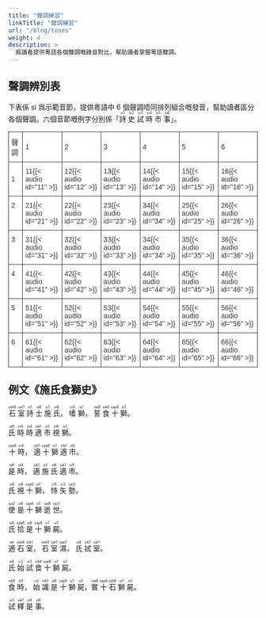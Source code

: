 ```yaml
---
title: "聲調練習"
linkTitle: "聲調練習"
url: "/blog/tones"
weight: 4
description: >
  爲讀者提供粵語各個聲調嘅錄音對比，幫助讀者掌握粵語聲調。
---
```


## 聲調辨別表

下表係 si 爲示範音節，提供粵語中 6 個聲調唔同排列組合嘅發音，幫助讀者區分各個聲調。六個音節嘅例字分別係「<ruby>詩<rt>si1</rt></ruby> <ruby>史<rt>si2</rt></ruby> <ruby>試<rt>si3</rt></ruby> <ruby>時<rt>si4</rt></ruby> <ruby>市<rt>si5</rt></ruby> <ruby>事<rt>si6</rt></ruby>」。

<style type="text/css">
.tg  {border-collapse:collapse;border-spacing:0;}
.tg td{font-family:Arial, sans-serif;font-size:14px;padding:10px 5px;border-style:solid;border-width:1px;overflow:hidden;word-break:normal;border-color:black;}
.tg th{font-family:Arial, sans-serif;font-size:14px;font-weight:normal;padding:10px 5px;border-style:solid;border-width:1px;overflow:hidden;word-break:normal;border-color:black;}
.tg .tg-ihg3{background-color:#ffffff;color:#333333;border-color:#333333;text-align:left;vertical-align:middle}
.tg .tg-bhd9{background-color:#ffffff;color:#333333;border-color:#333333;text-align:left;vertical-align:top}
</style>
<table class="tg">
  <tr>
    <th class="tg-ihg3">聲調</th>
    <th class="tg-ihg3">1</th>
    <th class="tg-ihg3">2</th>
    <th class="tg-ihg3">3</th>
    <th class="tg-ihg3">4</th>
    <th class="tg-ihg3">5</th>
    <th class="tg-ihg3">6</th>
  </tr>
  <tr>
    <td class="tg-ihg3">1</td>
    <td class="tg-ihg3">11{{< audio id="11" >}}</td>
    <td class="tg-ihg3">12{{< audio id="12" >}}</td>
    <td class="tg-ihg3">13{{< audio id="13" >}}</td>
    <td class="tg-ihg3">14{{< audio id="14" >}}</td>
    <td class="tg-ihg3">15{{< audio id="15" >}}</td>
    <td class="tg-ihg3">16{{< audio id="16" >}}</td>
  </tr>
  <tr>
    <td class="tg-bhd9">2</td>
    <td class="tg-bhd9">21{{< audio id="21" >}}</td>
    <td class="tg-bhd9">22{{< audio id="22" >}}</td>
    <td class="tg-bhd9">23{{< audio id="23" >}}</td>
    <td class="tg-bhd9">34{{< audio id="34" >}}</td>
    <td class="tg-bhd9">25{{< audio id="25" >}}</td>
    <td class="tg-bhd9">26{{< audio id="26" >}}</td>
  </tr>
  <tr>
    <td class="tg-bhd9">3</td>
    <td class="tg-bhd9">31{{< audio id="31" >}}</td>
    <td class="tg-bhd9">32{{< audio id="32" >}}</td>
    <td class="tg-bhd9">33{{< audio id="33" >}}</td>
    <td class="tg-bhd9">34{{< audio id="34" >}}</td>
    <td class="tg-bhd9">35{{< audio id="35" >}}</td>
    <td class="tg-bhd9">36{{< audio id="36" >}}</td>
  </tr>
  <tr>
    <td class="tg-bhd9">4</td>
    <td class="tg-bhd9">41{{< audio id="41" >}}</td>
    <td class="tg-bhd9">42{{< audio id="42" >}}</td>
    <td class="tg-bhd9">43{{< audio id="43" >}}</td>
    <td class="tg-bhd9">44{{< audio id="44" >}}</td>
    <td class="tg-bhd9">45{{< audio id="45" >}}</td>
    <td class="tg-bhd9">46{{< audio id="46" >}}</td>
  </tr>
  <tr>
    <td class="tg-bhd9">5</td>
    <td class="tg-bhd9">51{{< audio id="51" >}}</td>
    <td class="tg-bhd9">52{{< audio id="52" >}}</td>
    <td class="tg-bhd9">53{{< audio id="53" >}}</td>
    <td class="tg-bhd9">54{{< audio id="54" >}}</td>
    <td class="tg-bhd9">55{{< audio id="55" >}}</td>
    <td class="tg-bhd9">56{{< audio id="56" >}}</td>
  </tr>
  <tr>
    <td class="tg-bhd9">6</td>
    <td class="tg-bhd9">61{{< audio id="61" >}}</td>
    <td class="tg-bhd9">62{{< audio id="62" >}}</td>
    <td class="tg-bhd9">63{{< audio id="63" >}}</td>
    <td class="tg-bhd9">64{{< audio id="64" >}}</td>
    <td class="tg-bhd9">65{{< audio id="65" >}}</td>
    <td class="tg-bhd9">66{{< audio id="66" >}}</td>
  </tr>
</table>

## 例文《施氏食獅史》

<ruby>石<rt>sek6</rt></ruby> <ruby>室<rt>sat1</rt></ruby> <ruby>詩<rt>si1</rt></ruby> <ruby>士<rt>si6</rt></ruby> <ruby>施<rt>si1</rt></ruby> <ruby>氏<rt>si6</rt></ruby>， <ruby>嗜<rt>si3</rt></ruby> <ruby>獅<rt>si1</rt></ruby>， <ruby>誓<rt>sai6</rt></ruby> <ruby>食<rt>sik6</rt></ruby> <ruby>十<rt>sap6</rt></ruby> <ruby>獅<rt>si1</rt></ruby>。

<ruby>氏<rt>si6</rt></ruby> <ruby>時<rt>si4</rt></ruby> <ruby>時<rt>si4</rt></ruby> <ruby>適<rt>sik1</rt></ruby> <ruby>市<rt>si5</rt></ruby> <ruby>視<rt>si6</rt></ruby> <ruby>獅<rt>si1</rt></ruby>。

<ruby>十<rt>sap6</rt></ruby> <ruby>時<rt>si4</rt></ruby>， <ruby>適<rt>sik1</rt></ruby> <ruby>十<rt>sap6</rt></ruby> <ruby>獅<rt>si1</rt></ruby> <ruby>適<rt>sik1</rt></ruby> <ruby>市<rt>si5</rt></ruby>。

<ruby>是<rt>si6</rt></ruby> <ruby>時<rt>si4</rt></ruby>， <ruby>適<rt>sik1</rt></ruby> <ruby>施<rt>si1</rt></ruby> <ruby>氏<rt>si6</rt></ruby> <ruby>適<rt>sik1</rt></ruby> <ruby>市<rt>si5</rt></ruby>。

<ruby>氏<rt>si6</rt></ruby> <ruby>視<rt>si6</rt></ruby> <ruby>十<rt>sap6</rt></ruby> <ruby>獅<rt>si1</rt></ruby>， <ruby>恃<rt>ci5</rt></ruby> <ruby>矢<rt>ci2</rt></ruby> <ruby>勢<rt>sai3</rt></ruby>。

<ruby>使<rt>sai2</rt></ruby> <ruby>是<rt>si6</rt></ruby> <ruby>十<rt>sap6</rt></ruby> <ruby>獅<rt>si1</rt></ruby> <ruby>逝<rt>sai6</rt></ruby> <ruby>世<rt>sai3</rt></ruby>。

<ruby>氏<rt>si6</rt></ruby> <ruby>拾<rt>sap6</rt></ruby> <ruby>是<rt>si6</rt></ruby> <ruby>十<rt>sap6</rt></ruby> <ruby>獅<rt>si1</rt></ruby> <ruby>屍<rt>si1</rt></ruby>。

<ruby>適<rt>sik</rt></ruby> <ruby>石<rt>sek6</rt></ruby> <ruby>室<rt>sat1</rt></ruby>， <ruby>石<rt>sek6</rt></ruby> <ruby>室<rt>sat1</rt></ruby> <ruby>濕<rt>sap1</rt></ruby>， <ruby>氏<rt>si6</rt></ruby> <ruby>拭<rt>sik1</rt></ruby> <ruby>室<rt>sat1</rt></ruby>。

<ruby>氏<rt>si6</rt></ruby> <ruby>始<rt>ci2</rt></ruby> <ruby>試<rt>si3</rt></ruby> <ruby>食<rt>sik6</rt></ruby> <ruby>十<rt>sap6</rt></ruby> <ruby>獅<rt>si1</rt></ruby> <ruby>屍<rt>si1</rt></ruby>。

<ruby>食<rt>sik6</rt></ruby> <ruby>時<rt>si4</rt></ruby>， <ruby>始<rt>ci2</rt></ruby> <ruby>識<rt>sik1</rt></ruby> <ruby>是<rt>si6</rt></ruby> <ruby>十<rt>sap6</rt></ruby> <ruby>獅<rt>si1</rt></ruby> <ruby>屍<rt>si1</rt></ruby>，<ruby>實<rt>sat6</rt></ruby> <ruby>十<rt>sap6</rt></ruby> <ruby>石<rt>sek6</rt></ruby> <ruby>獅<rt>si1</rt></ruby> <ruby>屍<rt>si1</rt></ruby>。

<ruby>試<rt>si3</rt></ruby> <ruby>釋<rt>sik1</rt></ruby> <ruby>是<rt>si6</rt></ruby> <ruby>事<rt>si6</rt></ruby>。
